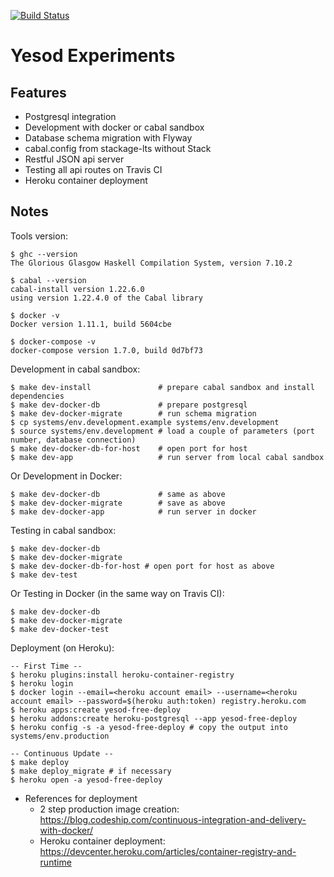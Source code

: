 [![Build Status](https://travis-ci.org/hi-ogawa/yesod-experiment.svg?branch=master)](https://travis-ci.org/hi-ogawa/yesod-experiment)

# Yesod Experiments

## Features

- Postgresql integration
- Development with docker or cabal sandbox
- Database schema migration with Flyway
- cabal.config from stackage-lts without Stack
- Restful JSON api server
- Testing all api routes on Travis CI
- Heroku container deployment

## Notes

Tools version:

```
$ ghc --version
The Glorious Glasgow Haskell Compilation System, version 7.10.2

$ cabal --version
cabal-install version 1.22.6.0
using version 1.22.4.0 of the Cabal library

$ docker -v
Docker version 1.11.1, build 5604cbe

$ docker-compose -v
docker-compose version 1.7.0, build 0d7bf73
```

Development in cabal sandbox:

```
$ make dev-install               # prepare cabal sandbox and install dependencies
$ make dev-docker-db             # prepare postgresql
$ make dev-docker-migrate        # run schema migration
$ cp systems/env.development.example systems/env.development
$ source systems/env.development # load a couple of parameters (port number, database connection)
$ make dev-docker-db-for-host    # open port for host
$ make dev-app                   # run server from local cabal sandbox
```

Or Development in Docker:

```
$ make dev-docker-db             # same as above
$ make dev-docker-migrate        # save as above
$ make dev-docker-app            # run server in docker
```

Testing in cabal sandbox:

```
$ make dev-docker-db
$ make dev-docker-migrate
$ make dev-docker-db-for-host # open port for host as above
$ make dev-test
```

Or Testing in Docker (in the same way on Travis CI):

```
$ make dev-docker-db
$ make dev-docker-migrate
$ make dev-docker-test
```

Deployment (on Heroku):

```
-- First Time --
$ heroku plugins:install heroku-container-registry
$ heroku login
$ docker login --email=<heroku account email> --username=<heroku account email> --password=$(heroku auth:token) registry.heroku.com
$ heroku apps:create yesod-free-deploy
$ heroku addons:create heroku-postgresql --app yesod-free-deploy
$ heroku config -s -a yesod-free-deploy # copy the output into systems/env.production

-- Continuous Update --
$ make deploy
$ make deploy_migrate # if necessary
$ heroku open -a yesod-free-deploy
```

- References for deployment
  - 2 step production image creation: https://blog.codeship.com/continuous-integration-and-delivery-with-docker/
  - Heroku container deployment: https://devcenter.heroku.com/articles/container-registry-and-runtime
